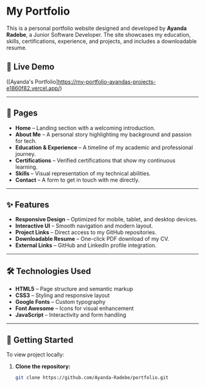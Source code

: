 # My Portfolio

This is a personal portfolio website designed and developed by **Ayanda Radebe**, a Junior Software Developer. The site showcases my education, skills, certifications, experience, and projects, and includes a downloadable resume.

## 🔗 Live Demo

([Ayanda's Portfolio]https://my-portfolio-ayandas-projects-e1860f82.vercel.app/)

---

## 📄 Pages

- **Home** – Landing section with a welcoming introduction.
- **About Me** – A personal story highlighting my background and passion for tech.
- **Education & Experience** – A timeline of my academic and professional journey.
- **Certifications** – Verified certifications that show my continuous learning.
- **Skills** – Visual representation of my technical abilities.
- **Contact** – A form to get in touch with me directly.

---

## ✨ Features

- **Responsive Design** – Optimized for mobile, tablet, and desktop devices.
- **Interactive UI** – Smooth navigation and modern layout.
- **Project Links** – Direct access to my GitHub repositories.
- **Downloadable Resume** – One-click PDF download of my CV.
- **External Links** – GitHub and LinkedIn profile integration.

---

## 🛠️ Technologies Used

- **HTML5** – Page structure and semantic markup
- **CSS3** – Styling and responsive layout
- **Google Fonts** – Custom typography
- **Font Awesome** – Icons for visual enhancement
- **JavaScript** – Interactivity and form handling

---

## 🚀 Getting Started

To view  project locally:

1. **Clone the repository:**
   ```bash
   git clone https://github.com/Ayanda-Radebe/portfolio.git

